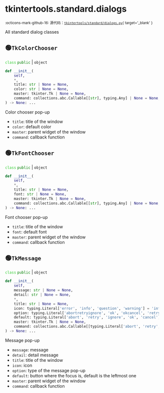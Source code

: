 # tkintertools.standard.dialogs

<small>:octicons-mark-github-16: 源代码：[`tkintertools/standard/dialogs.py`](https://github.com/Xiaokang2022/tkintertools/blob/3.0.0rc5/tkintertools/standard/dialogs.py){ target='_blank' }</small>

All standard dialog classes

## 🟢`TkColorChooser`



<code style='color: limegreen;'>class</code> <code style='color: green;'>public</code> | `object`


```python
def __init__(
    self,
    *,
    title: str | None = None,
    color: str | None = None,
    master: tkinter.Tk | None = None,
    command: collections.abc.Callable[[str], typing.Any] | None = None,
) -> None: ...
```
Color chooser pop-up

* `title`: title of the window
* `color`: default color
* `master`: parent widget of the window
* `command`: callback function




## 🟢`TkFontChooser`



<code style='color: limegreen;'>class</code> <code style='color: green;'>public</code> | `object`


```python
def __init__(
    self,
    *,
    title: str | None = None,
    font: str | None = None,
    master: tkinter.Tk | None = None,
    command: collections.abc.Callable[[str], typing.Any] | None = None,
) -> None: ...
```
Font chooser pop-up

* `title`: title of the window
* `font`: default font
* `master`: parent widget of the window
* `command`: callback function




## 🟢`TkMessage`



<code style='color: limegreen;'>class</code> <code style='color: green;'>public</code> | `object`


```python
def __init__(
    self,
    message: str | None = None,
    detail: str | None = None,
    *,
    title: str | None = None,
    icon: typing.Literal['error', 'info', 'question', 'warning'] = 'info',
    option: typing.Literal['abortretryignore', 'ok', 'okcancel', 'retrycancel', 'yesno', 'yesnocancel'] = 'ok',
    default: typing.Literal['abort', 'retry', 'ignore', 'ok', 'cancel', 'yes', 'no'] | None = None,
    master: tkinter.Tk | None = None,
    command: collections.abc.Callable[[typing.Literal['abort', 'retry', 'ignore', 'ok', 'cancel', 'yes', 'no']], typing.Any] | None = None,
) -> None: ...
```
Message pop-up

* `message`: message
* `detail`: detail message
* `title`: title of the window
* `icon`: icon
* `option`: type of the message pop-up
* `default`: button where the focus is, default is the leftmost one
* `master`: parent widget of the window
* `command`: callback function




